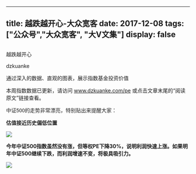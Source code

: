 
---
title:   越跌越开心-大众宽客
date: 2017-12-08
tags: ["公众号","大众宽客", "大V文集"]
display: false
---


## 



越跌越开心




dzkuanke




通过深入的数据、直观的图表，展示指数基金投资价值


本周指数数据已更新，请访问&nbsp;www.dzkuanke.com/pe 或点击文章末尾的“阅读原文”链接查看。



<font color="#222222" face="Helvetica Neue, Hiragino Sans GB, Microsoft YaHei, 黑体, Arial, sans-serif">中证500的走势非常漂亮，特别贴出来提醒大家：</font>



**<font color="#222222" face="Helvetica Neue, Hiragino Sans GB, Microsoft YaHei, 黑体, Arial, sans-serif">估值接近历史偏低位置</font>**

<font color="#222222" face="Helvetica Neue, Hiragino Sans GB, Microsoft YaHei, 黑体, Arial, sans-serif"></font>

<img data-s="300,640" data-type="png" src="https://mmbiz.qpic.cn/mmbiz_png/PKw3FQPmhIiavgWtic3kEpeW29XZWz2KaaIlsSdA5VaxQtRkice0jPw70icicpN90zVnKfhQPuiajhAXdMsnFqpQtNSQ/0?wx_fmt=png" data-copyright="0" style="" class="" data-ratio="0.6" data-w="720"/>



**今年中证500指数虽然没有涨，但等权PE下降30%，说明利润快速上涨。如果<strong style="white-space: normal;">明年中证500**继续下跌，而利润增速不变，将极具吸引力。</strong>

<img data-s="300,640" data-type="png" src="https://mmbiz.qpic.cn/mmbiz_png/PKw3FQPmhIiavgWtic3kEpeW29XZWz2Kaa40jvSUjrItEsP8a2ZxjpiaAgwcYWLOIQSlDNUCd2ynyo8f249T6u3XA/0?wx_fmt=png" data-copyright="0" style="" class="" data-ratio="0.6" data-w="720"/>

<font color="#222222" face="Helvetica Neue, Hiragino Sans GB, Microsoft YaHei, 黑体, Arial, sans-serif"></font>








